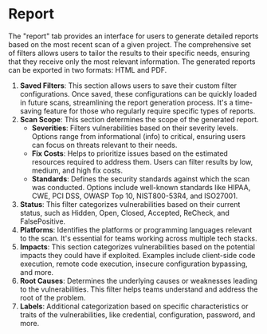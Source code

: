 # Report

The "report" tab provides an interface for users to generate detailed reports based on the most recent scan of a given project. The comprehensive set of filters allows users to tailor the results to their specific needs, ensuring that they receive only the most relevant information. The generated reports can be exported in two formats: HTML and PDF.



1. **Saved Filters**: This section allows users to save their custom filter configurations. Once saved, these configurations can be quickly loaded in future scans, streamlining the report generation process. It's a time-saving feature for those who regularly require specific types of reports.
2. **Scan Scope**: This section determines the scope of the generated report.
   * **Severities**: Filters vulnerabilities based on their severity levels. Options range from informational (info) to critical, ensuring users can focus on threats relevant to their needs.
   * **Fix Costs**: Helps to prioritize issues based on the estimated resources required to address them. Users can filter results by low, medium, and high fix costs.
   * **Standards**: Defines the security standards against which the scan was conducted. Options include well-known standards like HIPAA, CWE, PCI DSS, OWASP Top 10, NIST800-53R4, and ISO27001.
3. **Status**: This filter categorizes vulnerabilities based on their current status, such as Hidden, Open, Closed, Accepted, ReCheck, and FalsePositive.
4. **Platforms**: Identifies the platforms or programming languages relevant to the scan. It's essential for teams working across multiple tech stacks.
5. **Impacts**: This section categorizes vulnerabilities based on the potential impacts they could have if exploited. Examples include client-side code execution, remote code execution, insecure configuration bypassing, and more.
6. **Root Causes**: Determines the underlying causes or weaknesses leading to the vulnerabilities. This filter helps teams understand and address the root of the problem.
7. **Labels**: Additional categorization based on specific characteristics or traits of the vulnerabilities, like credential, configuration, password, and more.
